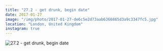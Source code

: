 ```yaml
---
title: "27.2 - get drunk, begin date"
date: 2017-01-27
image: "/img/photo/2017-01-27-de6c5e2d73aab6366865d3a9c3347fc5.jpg"
location: "London, United Kingdom"
instagram: true
---
```


![27.2 - get drunk, begin date](/img/photo/2017-01-27-de6c5e2d73aab6366865d3a9c3347fc5.jpg)
